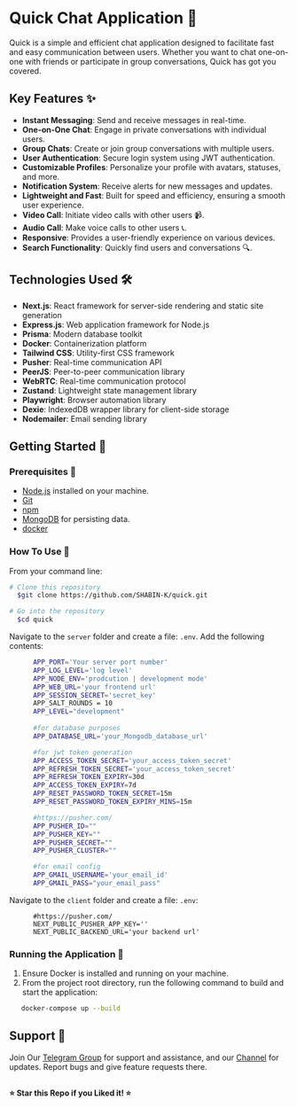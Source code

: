 # Quick Chat Application 🚀

Quick is a simple and efficient chat application designed to facilitate fast and easy communication between users. Whether you want to chat one-on-one with friends or participate in group conversations, Quick has got you covered.

## Key Features ✨

- **Instant Messaging**: Send and receive messages in real-time.
- **One-on-One Chat**: Engage in private conversations with individual users.
- **Group Chats**: Create or join group conversations with multiple users.
- **User Authentication**: Secure login system using JWT authentication.
- **Customizable Profiles**: Personalize your profile with avatars, statuses, and more.
- **Notification System**: Receive alerts for new messages and updates.
- **Lightweight and Fast**: Built for speed and efficiency, ensuring a smooth user experience.
- **Video Call**: Initiate video calls with other users 📹.
- **Audio Call**: Make voice calls to other users 📞.
- **Responsive**: Provides a user-friendly experience on various devices.
- **Search Functionality**: Quickly find users and conversations 🔍.

## Technologies Used 🛠️

- **Next.js**: React framework for server-side rendering and static site generation
- **Express.js**: Web application framework for Node.js
- **Prisma**: Modern database toolkit
- **Docker**: Containerization platform
- **Tailwind CSS**: Utility-first CSS framework
- **Pusher**: Real-time communication API
- **PeerJS**: Peer-to-peer communication library
- **WebRTC**: Real-time communication protocol
- **Zustand**: Lightweight state management library
- **Playwright**: Browser automation library
- **Dexie**: IndexedDB wrapper library for client-side storage
- **Nodemailer**: Email sending library

## Getting Started 🚦

### Prerequisites 🚧

- [Node.js](https://nodejs.org/) installed on your machine.
- [Git](https://git-scm.com/)
- [npm](https://www.npmjs.com/) 
- [MongoDB](https://www.mongodb.com/) for persisting data.
- [docker](https://www.docker.com)

### How To Use 🚀

From your command line:

```bash
# Clone this repository
  $git clone https://github.com/SHABIN-K/quick.git

# Go into the repository
  $cd quick
```
 Navigate to the `server` folder and create a file: `.env`. Add the following contents:

```bash
      APP_PORT='Your server port number'
      APP_LOG_LEVEL='log level'
      APP_NODE_ENV='prodcution | development mode'
      APP_WEB_URL='your frontend url'
      APP_SESSION_SECRET='secret_key'
      APP_SALT_ROUNDS = 10
      APP_LEVEL="development"
  
      #for database purposes
      APP_DATABASE_URL='your_Mongodb_database_url'

      #for jwt token generation
      APP_ACCESS_TOKEN_SECRET='your_access_token_secret'
      APP_REFRESH_TOKEN_SECRET='your_access_token_secret'
      APP_REFRESH_TOKEN_EXPIRY=30d
      APP_ACCESS_TOKEN_EXPIRY=7d
      APP_RESET_PASSWORD_TOKEN_SECRET=15m
      APP_RESET_PASSWORD_TOKEN_EXPIRY_MINS=15m

      #https://pusher.com/
      APP_PUSHER_ID=""
      APP_PUSHER_KEY=""
      APP_PUSHER_SECRET=""
      APP_PUSHER_CLUSTER=""

      #for email config
      APP_GMAIL_USERNAME='your_email_id'
      APP_GMAIL_PASS="your_email_pass"
```

 Navigate to the `client` folder and create a file: `.env`:

```
      #https://pusher.com/
      NEXT_PUBLIC_PUSHER_APP_KEY=''
      NEXT_PUBLIC_BACKEND_URL='your backend url'
```
### Running the Application 🛫

1. Ensure Docker is installed and running on your machine.
2. From the project root directory, run the following command to build and start the application:

```bash
   docker-compose up --build
```


## Support 💬

Join Our [Telegram Group](https://www.telegram.dog/codexbotzsupport) for support and assistance, and our [Channel](https://www.telegram.dog/codexbotz) for updates. Report bugs and give feature requests there.

##

  **⭐️ Star this Repo if you Liked it! ⭐️**



